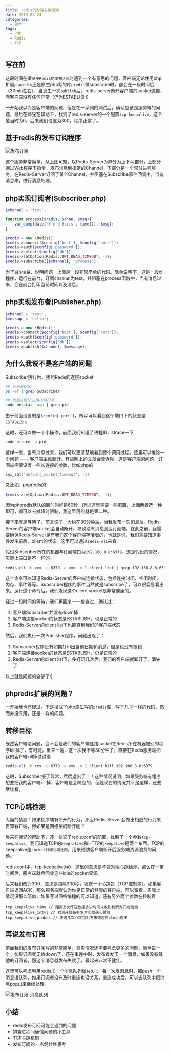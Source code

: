 ```yaml
---
title: redis的对端心跳检测
date: 2019-03-24
categories:
  - 技术
tags: 
  - PHP 
  - Redis
  - TCP
---
```


## 写在前

这段时间在做``基于Redis的发布订阅``时遇到一个有意思的问题，客户端无论使用php扩展``phpredis``还是原生php写的库``predis``做subscribe时，都会在一段时间后（30min左右），当发生一次``publish``后，redis-server断开客户端的socket连接，而客户端没有任何异常（仍为ESTABLISH）

一开始我以为是客户端的问题，但是在一系列的测试后，确认应该是服务端的问题，最后在师兄在帮助下，找到了redis-server的一个配置``tcp-keepalive``，这个值当时为0，后来我们设置为300，程序正常了。

## 基于redis的发布订阅程序

![发布订阅](/images/发布订阅.png)

这个服务非常简单，从上图可知，以Redis-Server为界分为上下两部分，上部分通过Web程序下指令，发布消息到指定的Channel，下部分是一个常驻进程服务，在Redis-Server订阅了某个Channel，并阻塞在Subscribe事件回调中，当有消息来，进行消息处理。

## php实现订阅者(Subscriber.php)

```php
$channel = 'test';

function process($redis, $chan, $msg){
    var_dump(date('Y-m-d H:i:s', time()), $msg);
}

$redis = new \Redis();
$redis->connect($config['host'], $config['port']);
$redis->auth($config['password']);
$redis->select($config['db']);
$redis->setOption(Redis::OPT_READ_TIMEOUT, -1);
$redis->subscribe([$channel], 'process');
```

为了减少``变量``，说明问题，上面是一段非常简单的代码。简单说明下，这是一段cli程序，运行在前台，订阅channel为test，并阻塞在process函数中，当有消息过来，会在前台打印当前时间以及消息。

## php实现发布者(Publisher.php)

```php
$channel = 'test';
$message = 'hello';

$redis = new \Redis();
$redis->connect($config['host'], $config['port']);
$redis->auth($config['password']);
$redis->select($config['db']);
$redis->publish($channel, $message);
```

## 为什么我说不是客户端的问题

Subscriber执行后，找到Redis的连接socket

```bash
## 找到进程ID
ps -ef | grep Subscriber

## 找到进程ID占用的端口号
sudo netstat -nap | grep pid
```

由于前面设置的是``$config['port']``，所以可以看到这个端口下的状态是``ESTABLISH``。

这时，还可以做一个小操作，前面我们知道了进程ID，strace一下

```bash
sudo strace -p pid
```

这样一来，当有消息过来，我们可以更清楚地看到整个调用过程，这里可以排除一个问题 —— 客户端主动断开。有些网上的文章会告诉你，这是客户端的问题，订阅端需要设置一些长连接的参数，比如php的

```php
ini_set('default_socket_timeout', -1)
```

又比如，phpredis的

```php
$redis->setOption(Redis::OPT_READ_TIMEOUT, -1);
```

因为phpredis默认的超时时间是60秒，所以这里需要一些配置，上面两者选一种即可，都可以去掉超时限制，我这里用的就是第二种。

接下来就是等待了，前言说了，大约在30分钟后，当我发布一次消息后，Redis-Server的客户端socket会自动断开，导致没有消息到达订阅端。在此之前，我需要确保Redis-Server是有我们这个客户端存活着的，也就是说，我们需要知道事件发生前后，client的状态。这里可以通过``redis-cli``来看

假设Subscriber所在的机器与订阅端口为``192.168.8.8:6379``，这是假设的情况，实际上端口是不一样的。

```bash
redis-cli -h xxx -p 6379 -a xxx -n 1 client list | grep 192.168.8.8:6379
```

这个命令可以知道Redis-Server的客户端连接状态，包括连接时间、空闲时间、内存、事件等等。Subscriber程序的事件当然就是subscribe了，可以很容易看出来。运行这个命令后，我们发现这个client socket是非常健康的。

经过一段时间的等待，我们再回来一一检查过、确认过：

1. 客户端Subscriber并没有down掉
2. 客户端连接socket的状态是ESTABLISH，也是正常的
3. Redis-Server的client list下也能查到我们的客户端状态

然后，我们执行一次Publisher程序，问题出现了：

1. Subscriber程序没有如期打印出当前日期和消息，但是也没有报错
2. 客户端连接socket的状态是ESTABLISH，仍是正常的
3. Redis-Server的client list下，多打印几次后，我们的客户端就断开了、消失了

以上就是问题的全部了:)

## phpredis扩展的问题？

一开始我也怀疑过，于是换成了php原生写的``predis``库，写了几乎一样的代码，然而并没有用，还是一样的问题。

## 转移目标

既然客户端没问题，会不会是我们的客户端连接socket在Redis所在机器被别的程序kill掉了，有可能。重来一遍，这一次我不等30分钟了，直接在Redis服务端把我的客户端kill掉试试看

```bash
redis-cli -h xxx -p 6379 -a xxx -n 1 client kill 192.168.8.8:6379
```

这时，Subscriber报了异常，然后退出了！！这种情况说明，如果服务端有程序想要把我的客户端kill掉，客户端是会响应的，但是现在的情况并不是这样，还要继续看。

## TCP心跳检测

大胆的猜测：如果程序端有断开的行为，那么Redis-Server会做出相应的行为来告知客户端，但如果是网络层的断开呢？

后来在师兄的帮助下，逐一排查了redis.conf的配置，找到了一个参数``tcp-keepalive``。我们知道TCP的``keep-alive``和HTTP的``keepalive``是两个东西。TCP的keep-alive是``socket对端心跳检测``，用来预防客户端断开后服务端资源浪费的问题。

redis.conf中，tcp-keepalive为0，这里的意思是不做对端心跳检测，那么在一定时间后，服务端就会回收这些idle的socket资源。

后来我们改为300，意思是每隔300秒，发送一个心跳包（TCP控制包），如果客户端返回ACK，那么服务端就认为你是正常的健康的客户端，可以留着。实际上情况没那么简单，如果写过网络编程的可以知道，还有另外两个参数在控制着

```
tcp_keepalive_time // 距离上次传送数据多少时间未收到判断为开始检测
tcp_keepalive_intvl // 检测开始每多少时间发送心跳包
tcp_keepalive_probes // 发送几次心跳包对方未响应则close连接
```

## 再说发布订阅

前面我们的发布订阅写的非常简单，真实情况还需要考虑更多的问题，简单说一个，如果订阅者无故down了，还在重连中时，发布者发了一个消息，如果没有其他的订阅者，那这个消息就发布失败了，看起来非常不健壮。

这里可以考虑利用redis加一个消息队列做``持久化``，每一次发消息时，都push一个消息进队列，如果订阅者没有及时重连也没关系，重连成功后，可以去队列中把消息pop出来继续处理。

![发布订阅-消息队列](/images/发布订阅-消息队列.png)

## 小结

- redis发布订阅可能会遇到的问题
- 排查进程间通信问题的小工具
- TCP心跳机制
- 发布订阅的一点健壮性思考